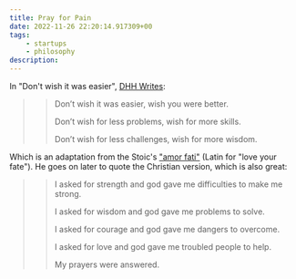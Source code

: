 ```yaml
---
title: Pray for Pain
date: 2022-11-26 22:20:14.917309+00
tags:
    - startups
    - philosophy
description: 
---
```

In "Don't wish it was easier", [DHH Writes](https://world.hey.com/dhh/don-t-wish-it-was-easier-9018b6d7):

> > Don’t wish it was easier, wish you were better.
> > 
> > Don’t wish for less problems, wish for more skills.
> > 
> > Don’t wish for less challenges, wish for more wisdom.

Which is an adaptation from the Stoic's ["amor fati"](https://en.wikipedia.org/wiki/Amor_fati) (Latin for "love your fate"). He goes on later to quote the Christian version, which is also great:

> > I asked for strength and god gave me difficulties to make me strong.
> > 
> > I asked for wisdom and god gave me problems to solve.
> > 
> > I asked for courage and god gave me dangers to overcome.
> > 
> > I asked for love and god gave me troubled people to help.
> > 
> > My prayers were answered.

